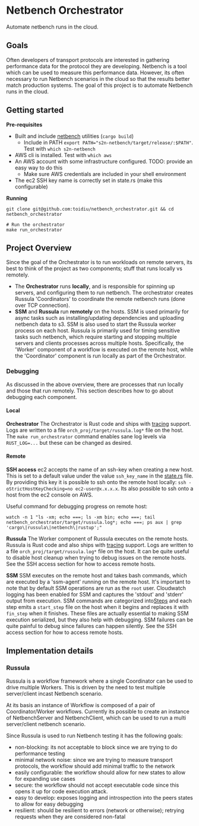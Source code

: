 # Netbench Orchestrator

Automate netbench runs in the cloud.

## Goals
Often developers of transport protocols are interested in gathering performance data for the protocol
they are developing. Netbench is a tool which can be used to measure this performance data.
However, its often necessary to run Netbench scenarios in the cloud so that the results better match
production systems. The goal of this project is to automate Netbench runs in the cloud.

## Getting started

**Pre-requisites**
- Built and include [netbench](https://github.com/aws/s2n-netbench) utilities (`cargo build`)
  - Include in PATH `export PATH="s2n-netbench/target/release/:$PATH"`. Test with `which s2n-netbench`
- AWS cli is installed. Test with `which aws`
- An AWS account with some infrastructure configured. TODO: provide an easy way to do this
  - Make sure AWS credentials are included in your shell environment
- The ec2 SSH key name is correctly set in state.rs (make this configurable)

**Running**

```
git clone git@github.com:toidiu/netbench_orchestrator.git && cd netbench_orchestrator

# Run the orchestrator
make run_orchestrator
```

## Project Overview
Since the goal of the Orchestrator is to run workloads on remote servers, its best to think
of the project as two components; stuff that runs locally vs remotely.

- The **Orchestrator** runs **locally**, and is responsible for spinning up servers, and
configuring them to run netbench. The orchestrator creates Russula 'Coordinators' to
coordinate the remote netbench runs (done over TCP connection).
- **SSM** and **Russula** run **remotely** on the hosts. SSM is used primarily for async
tasks such as installing/updating dependencies and uploading netbench data to s3. SSM is
also used to start the Russula worker process on each host. Russula is primarily used for
timing sensitive tasks such netbench, which require starting and stopping multiple servers
and clients processes across multiple hosts. Specifically, the 'Worker' component of a
workflow is executed on the remote host, while the 'Coordinator' component is run locally
as part of the Orchestrator.

### Debugging
As discussed in the above overview, there are processes that run locally and those that run
remotely. This section describes how to go about debugging each component.

#### Local
**Orchestrator**
The Orchestrator is Rust code and ships with [tracing](https://docs.rs/tracing/latest/tracing/)
support. Logs are written to a file `orch_proj/target/russula.log*` file on the host. The
`make run_orchestrator` command enables sane log levels via `RUST_LOG=...` but these can be
changed as desired.

#### Remote
**SSH access**
ec2 accepts the name of an ssh-key when creating a new host. This is set to a default value
under the value `ssh_key_name` in the [state.rs](/src/state.rs) file. By providing this key
it is possible to ssh onto the remote host locally: `ssh -oStrictHostKeyChecking=no ec2-user@x.x.x.x`.
Its also possible to ssh onto a host from the ec2 console on AWS.

Useful command for debugging progress on remote host:
```
watch -n 1 "ls -xm; echo ===; ls -xm bin; echo ===; tail netbench_orchestrator/target/russula.log*; echo ===; ps aux | grep 'cargo\|russula\|netbench\|rustup';"
```

**Russula**
The Worker component of Russula executes on the remote hosts. Russula is Rust code and also
ships with [tracing](https://docs.rs/tracing/latest/tracing/) support. Logs are
written to a file `orch_proj/target/russula.log*` file on the host. It can be quite useful
to disable host cleanup when trying to debug issues on the remote hosts. See the SSH access
section for how to access remote hosts.

**SSM**
SSM executes on the remote host and takes bash commands, which are executed by a 'ssm-agent'
running on the remote host. It's important to note that by default SSM operations are run as
the `root` user. Cloudwatch logging has been enabled for SSM and captures the 'stdout' and
'stderr' output from execution. SSM commands are categorized into[Steps](src/ssm_utils.rs#L22)
and each step emits a `start_step` file on the host when it begins and replaces it with
`fin_step` when it finishes. These files are actually essential to making SSM execution
serialized, but they also help with debugging. SSM failures can be quite painful to debug since
failures can happen silently. See the SSH access section for how to access remote hosts.

## Implementation details

### Russula
Russula is a workflow framework where a single Coordinator can be used to drive
multiple Workers. This is driven by the need to test multiple server/client incast Netbench
scenario.

At its basis an instance of Workflow is composed of a pair of Coordinator/Worker workflows. Currently
its possible to create an instance of NetbenchServer and NetbenchClient, which can be used to run
a multi server/client netbench scenario.

Since Russula is used to run Netbench testing it has the following goals:
- non-blocking: its not acceptable to block since we are trying to do performance testing
- minimal network noise: since we are trying to measure transport protocols, the workflow
should add minimal traffic to the network
- easily configurable: the workflow should allow for new states to allow for expanding use cases
- secure: the workflow should not accept executable code since this opens it up for code execution attack.
- easy to develop: exposes logging and introspection into the peers states to allow for easy debugging
- resilient: should be resilient to errors (network or otherwise); retrying requests when they are considered
non-fatal
